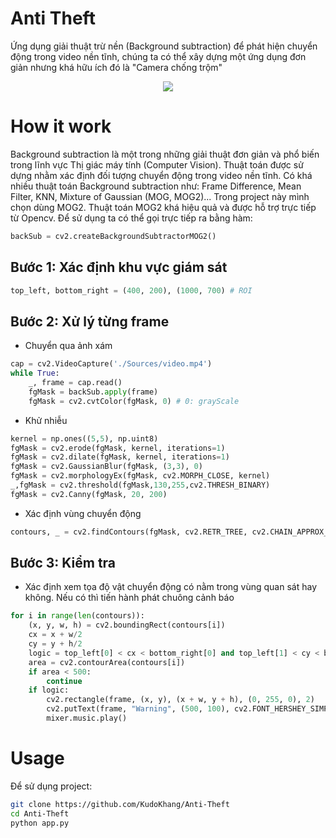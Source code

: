 # Anti Theft
Ứng dụng giải thuật trừ nền (Background subtraction) để phát hiện chuyển động trong video nền tĩnh, chúng ta có thể xây dựng một ứng dụng đơn giản nhưng khá hữu ích đó là "Camera chống trộm"

<p align="center">
	<img src="https://github.com/KudoKhang/Anti-Theft/blob/main/Sources/antitheft.gif?raw=true" />
</p>

# How it work
Background subtraction là một trong những giải thuật đơn giản và phổ biến trong lĩnh vực Thị giác máy tính (Computer Vision). Thuật toán được sử dựng nhằm xác định đối tượng chuyển động trong video nền tĩnh. Có khá nhiều thuật toán Background subtraction như: Frame Difference, Mean Filter, KNN, Mixture of Gaussian (MOG, MOG2)...
Trong project này mình chọn dùng MOG2. Thuật toán MOG2 khá hiệu quả và được hỗ trợ trực tiếp từ Opencv. Để sử dụng ta có thể gọi trực tiếp ra bằng hàm:

```python
backSub = cv2.createBackgroundSubtractorMOG2()
```

## Bước 1: Xác định khu vực giám sát
```python
top_left, bottom_right = (400, 200), (1000, 700) # ROI
```
## Bước 2: Xử lý từng frame
- Chuyển qua ảnh xám
```python
cap = cv2.VideoCapture('./Sources/video.mp4')
while True:
	_, frame = cap.read()
	fgMask = backSub.apply(frame)
	fgMask = cv2.cvtColor(fgMask, 0) # 0: grayScale
```
- Khử nhiễu
```python
kernel = np.ones((5,5), np.uint8)
fgMask = cv2.erode(fgMask, kernel, iterations=1)
fgMask = cv2.dilate(fgMask, kernel, iterations=1)
fgMask = cv2.GaussianBlur(fgMask, (3,3), 0)
fgMask = cv2.morphologyEx(fgMask, cv2.MORPH_CLOSE, kernel)
_,fgMask = cv2.threshold(fgMask,130,255,cv2.THRESH_BINARY)
fgMask = cv2.Canny(fgMask, 20, 200)
```
- Xác định vùng chuyển động

```python
contours, _ = cv2.findContours(fgMask, cv2.RETR_TREE, cv2.CHAIN_APPROX_SIMPLE)
```

## Bước 3: Kiểm tra
- Xác định xem tọa độ vật chuyển động có nằm trong vùng quan sát hay không. Nếu có thì tiến hành phát chuông cảnh báo

```python
for i in range(len(contours)):
	(x, y, w, h) = cv2.boundingRect(contours[i])
	cx = x + w/2
	cy = y + h/2
	logic = top_left[0] < cx < bottom_right[0] and top_left[1] < cy < bottom_right[1]
	area = cv2.contourArea(contours[i])
	if area < 500:
		continue
	if logic:
		cv2.rectangle(frame, (x, y), (x + w, y + h), (0, 255, 0), 2)
		cv2.putText(frame, "Warning", (500, 100), cv2.FONT_HERSHEY_SIMPLEX, 2, (0, 0, 255), 2)
		mixer.music.play()
```

# Usage
Để sử dụng project:

```bash
git clone https://github.com/KudoKhang/Anti-Theft
cd Anti-Theft
python app.py
```

